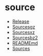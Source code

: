 source
========================

- [Release](Release)
- [Sourcesgz](Sourcesgz)
- [Sourcesxz](Sourcesxz)
- [Sourcesbz2](Sourcesbz2)
- [READMEmd](READMEmd)
- [Sources](Sources)
